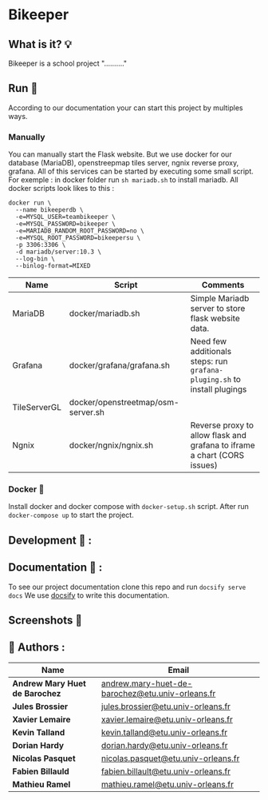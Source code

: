 
# Bikeeper

  

## What is it? 💡
Bikeeper is a school project ".........."


## Run 🚀
According to our documentation your can start this project by multiples ways.
### Manually 
You can manually start the Flask website. But we use docker for our database (MariaDB), openstreepmap tiles server, ngnix reverse proxy, grafana. All of this services can be started by executing some small script. 
For exemple : in docker folder run  `sh mariadb.sh` to install mariadb. 
All docker scripts look likes to this : 

```shell
docker run \
  --name bikeeperdb \
  -e=MYSQL_USER=teambikeeper \
  -e=MYSQL_PASSWORD=bikeeper \
  -e=MARIADB_RANDOM_ROOT_PASSWORD=no \
  -e=MYSQL_ROOT_PASSWORD=bikeepersu \
  -p 3306:3306 \
  -d mariadb/server:10.3 \
  --log-bin \
  --binlog-format=MIXED 
```
|Name | Script |Comments|
|--|--|--|
| MariaDB | docker/mariadb.sh | Simple Mariadb server to store flask website data.  |
| Grafana | docker/grafana/grafana.sh | Need few additionals steps: run `grafana-pluging.sh` to install plugings|
|TileServerGL|docker/openstreetmap/osm-server.sh||
|Ngnix|docker/ngnix/ngnix.sh|Reverse proxy to allow flask and grafana to iframe a chart (CORS issues)|


### Docker 🐳
Install docker and docker compose with `docker-setup.sh` script.
After run `docker-compose up` to start the project. 

  
  
## Development 🔨 :

## Documentation 📄 : 

To see our project documentation clone this repo and run  `docsify serve docs`
We use [docsify](https://docsify.js.org/#/) to write this documentation. 
## Screenshots 📸 

 
## 👷 Authors  :
| Name | Email|
|--|--|
| **Andrew Mary Huet de Barochez** | andrew.mary-huet-de-barochez@etu.univ-orleans.fr |
| **Jules Brossier** | jules.brossier@etu.univ-orleans.fr |
| **Xavier Lemaire**| xavier.lemaire@etu.univ-orleans.fr |
| **Kevin Talland**| kevin.talland@etu.univ-orleans.fr |
| **Dorian Hardy**| dorian.hardy@etu.univ-orleans.fr|
| **Nicolas Pasquet**| nicolas.pasquet@etu.univ-orleans.fr |
| **Fabien Billauld**| fabien.billault@etu.univ-orleans.fr |
| **Mathieu Ramel**| mathieu.ramel@etu.univ-orleans.fr |